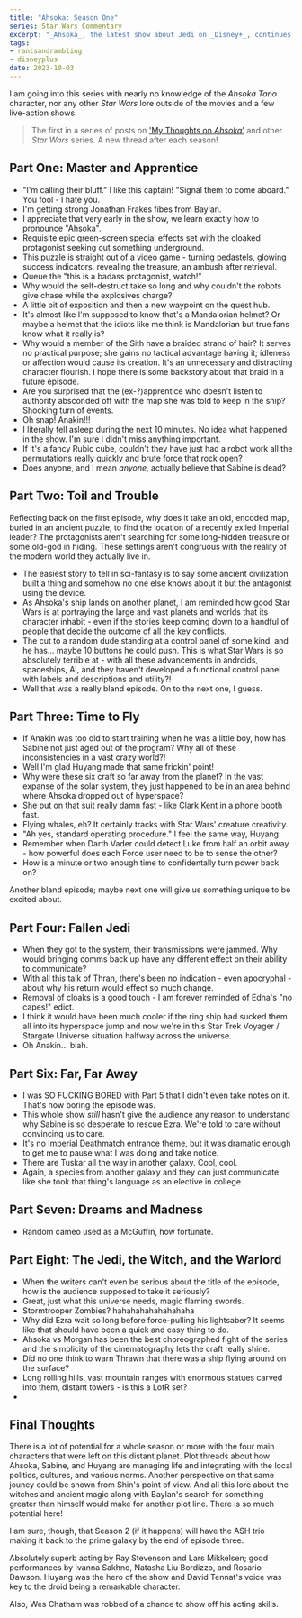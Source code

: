 ```yaml
---
title: "Ahsoka: Season One"
series: Star Wars Commentary
excerpt: "_Ahsoka_, the latest show about Jedi on _Disney+_, continues the tradition of template storytelling, lots of Easter eggs (even blatently thrown at the unknowing as if to taunt them for not knowing), and solidat action sequences. There are spoilers, but I don't care; this is best understood if you have already watched the season."
tags:
- rantsandrambling
- disneyplus
date: 2023-10-03
---
```


I am going into this series with nearly no knowledge of the _Ahsoka Tano_ character, nor any other _Star Wars_ lore outside of the movies and a few live-action shows.

> The first in a series of posts on ['My Thoughts on _Ahsoka_'](/series/star-wars-commentary) and other _Star Wars_ series. A new thread after each season!

## Part One: Master and Apprentice

- "I'm calling their bluff." I like this captain! "Signal them to come aboard." You fool - I hate you.
- I'm getting strong Jonathan Frakes fibes from Baylan.
- I appreciate that very early in the show, we learn exactly how to pronounce "Ahsoka".
- Requisite epic green-screen special effects set with the cloaked protagonist seeking out something underground.
- This puzzle is straight out of a video game - turning pedastels, glowing success indicators, revealing the treasure, an ambush after retrieval.
- Queue the "this is a badass protagonist, watch!"
- Why would the self-destruct take so long and why couldn't the robots give chase while the explosives charge?
- A little bit of exposition and then a new waypoint on the quest hub.
- It's almost like I'm supposed to know that's a Mandalorian helmet? Or maybe a helmet that the idiots like me think is Mandalorian but true fans know what it really is?
- Why would a member of the Sith have a braided strand of hair? It serves no practical purpose; she gains no tactical advantage having it; idleness or affection would cause its creation. It's an unnecessary and distracting character flourish. I hope there is some backstory about that braid in a future episode.
- Are you surprised that the (ex-?)apprentice who doesn't listen to authority absconded off with the map she was told to keep in the ship? Shocking turn of events.
- Oh snap! Anakin!!!
- I literally fell asleep during the next 10 minutes. No idea what happened in the show. I'm sure I didn't miss anything important.
- If it's a fancy Rubic cube, couldn't they have just had a robot work all the permutations really quickly and brute force that rock open?
- Does anyone, and I mean _anyone_, actually believe that Sabine is dead?

## Part Two: Toil and Trouble

Reflecting back on the first episode, why does it take an old, encoded map, buried in an ancient puzzle, to find the location of a recently exiled Imperial leader? The protagonists aren't searching for some long-hidden treasure or some old-god in hiding. These settings aren't congruous with the reality of the modern world they actually live in.

- The easiest story to tell in sci-fantasy is to say some ancient civilization built a thing and somehow no one else knows about it but the antagonist using the device.
- As Ahsoka's ship lands on another planet, I am reminded how good Star Wars is at portraying the large and vast planets and worlds that its character inhabit - even if the stories keep coming down to a handful of people that decide the outcome of all the key conflicts.
- The cut to a random dude standing at a control panel of some kind, and he has... maybe 10 buttons he could push. This is what Star Wars is so absolutely terrible at - with all these advancements in androids, spaceships, AI, and they haven't developed a functional control panel with labels and descriptions and utility?!
- Well that was a really bland episode. On to the next one, I guess.

## Part Three: Time to Fly

- If Anakin was too old to start training when he was a little boy, how has Sabine not just aged out of the program? Why all of these inconsistencies in a vast crazy world?!
- Well I'm glad Huyang made that same frickin' point!
- Why were these six craft so far away from the planet? In the vast expanse of the solar system, they just happened to be in an area behind where Ahsoka dropped out of hyperspace?
- She put on that suit really damn fast - like Clark Kent in a phone booth fast.
- Flying whales, eh? It certainly tracks with Star Wars' creature creativity.
- "Ah yes, standard operating procedure." I feel the same way, Huyang.
- Remember when Darth Vader could detect Luke from half an orbit away - how powerful does each Force user need to be to sense the other?
- How is a minute or two enough time to confidentally turn power back on?

Another bland episode; maybe next one will give us something unique to be excited about.

## Part Four: Fallen Jedi

- When they got to the system, their transmissions were jammed. Why would bringing comms back up have any different effect on their ability to communicate?
- With all this talk of Thran, there's been no indication - even apocryphal - about why his return would effect so much change.
- Removal of cloaks is a good touch - I am forever reminded of Edna's "no capes!" edict.
- I think it would have been much cooler if the ring ship had sucked them all into its hyperspace jump and now we're in this Star Trek Voyager / Stargate Universe situation halfway across the universe.
- Oh Anakin... blah.

## Part Six: Far, Far Away

- I was SO FUCKING BORED with Part 5 that I didn't even take notes on it. That's how boring the episode was.
- This whole show _still_ hasn't give the audience any reason to understand why Sabine is so desperate to rescue Ezra. We're told to care without convincing us to care.
- It's no Imperial Deathmatch entrance theme, but it was dramatic enough to get me to pause what I was doing and take notice.
- There are Tuskar all the way in another galaxy. Cool, cool.
- Again, a species from another galaxy and they can just communicate like she took that thing's language as an elective in college.

## Part Seven: Dreams and Madness

- Random cameo used as a McGuffin, how fortunate.

## Part Eight: The Jedi, the Witch, and the Warlord

- When the writers can't even be serious about the title of the episode, how is the audience supposed to take it seriously?
- Great, just what this universe needs, magic flaming swords.
- Stormtrooper Zombies? hahahahahahahahaha
- Why did Ezra wait so long before force-pulling his lightsaber? It seems like that should have been a quick and easy thing to do.
- Ahsoka vs Morgan has been the best choreographed fight of the series and the simplicity of the cinematography lets the craft really shine.
- Did no one think to warn Thrawn that there was a ship flying around on the surface?
- Long rolling hills, vast mountain ranges with enormous statues carved into them, distant towers - is this a LotR set?
- 

## Final Thoughts

There is a lot of potential for a whole season or more with the four main characters that were left on this distant planet. Plot threads about how Ahsoka, Sabine, and Huyang are managing life and integrating with the local politics, cultures, and various norms. Another perspective on that same jouney could be shown from Shin's point of view. And all this lore about the witches and ancient magic along with Baylan's search for something greater than himself would make for another plot line. There is so much potential here!

I am sure, though, that Season 2 (if it happens) will have the ASH trio making it back to the prime galaxy by the end of episode three.

Absolutely superb acting by Ray Stevenson and Lars Mikkelsen; good performances by Ivanna Sakhno, Natasha Liu Bordizzo, and Rosario Dawson. Huyang was the hero of the show and David Tennat's voice was key to the droid being a remarkable character. 

Also, Wes Chatham was robbed of a chance to show off his acting skills.